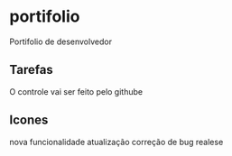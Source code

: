 # portifolio
Portifolio de desenvolvedor

## Tarefas

O controle vai ser feito pelo githube

## Icones

nova funcionalidade
atualização
correção de bug
realese